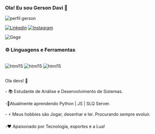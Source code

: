 ### Ola! Eu sou Gerson Davi 👋

![perfil gerson](https://github.com/Gegeof/Gegeof/assets/78177655/ba90e0da-2530-42a6-8f61-2015df999c6d)


[![Linkedin](https://img.shields.io/badge/LinkedIn-0077B5?style=for-the-badge&logo=linkedin&logoColor=white)](https://www.linkedin.com/in/gerson-davi-221253207/)
[![Instagram](https://img.shields.io/badge/Instagram-E4405F?style=for-the-badge&logo=instagram&logoColor=white)](https://www.instagram.com/gersondavi81194/)


![Gege](https://github-readme-stats.vercel.app/api/top-langs/?username=Gegeof&layout=compact)

### ⚙️ Linguagens e Ferramentas

<div style="display"> <br/>
<img align="center" alt="html15" src= "https://img.shields.io/badge/HTML5-E34F26?style=for-the-badge&logo=html5&logoColor=white" />
<img align="center" alt="html15" src= "https://img.shields.io/badge/CSS3-1572B6?style=for-the-badge&logo=css3&logoColor=white" />
<img align="center" alt="html15" src= "https://img.shields.io/badge/JavaScript-323330?style=for-the-badge&logo=javascript&logoColor=F7DF1E" />
</div>

<br>

<p align="left">Ola devs! 👋<br><br>- 📚 Estudante de Análise e Desenvolvimento de Sistemas.<br><br>-🌱Atualmente aprendendo Python | JS | SLQ Server.<br><br>- ⚡ Meus hobbies são Jogar, desenhar e ler. Procurando sempre evoluir. <br><br>-❤️ Apaixonado por Tecnologia, esportes e a Lua!</p>
